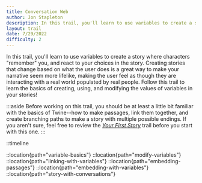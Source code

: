 ```yaml
---
title: Conversation Web
author: Jon Stapleton
description: In this trail, you'll learn to use variables to create a story where characters "remember" you, and react to your choices in the story. Creating stories that change based on what the user does is a great way to make your narrative seem more lifelike, making the user feel as though they are interacting with a real world populated by real people. Follow this trail to learn the basics of creating, using, and modifying the values of variables in your stories!
layout: trail
date: 7/29/2022
difficulty: 2
---
```


In this trail, you'll learn to use variables to create a story where characters "remember" you, and react to your choices in the story. Creating stories that change based on what the user does is a great way to make your narrative seem more lifelike, making the user feel as though they are interacting with a real world populated by real people. Follow this trail to learn the basics of creating, using, and modifying the values of variables in your stories!

:::aside
Before working on this trail, you should be at least a little bit familiar with the basics of Twine--how to make passages, link them together, and create branching paths to make a story with multiple possible endings. If you aren't sure, feel free to review the *[Your First Story](/trails/your-first-story)* trail before you start with this one.
:::

::timeline

::location{path="variable-basics"} <!-- ✅ -->
::location{path="modify-variables"} <!-- ✅ -->
::location{path="linking-with-variables"} <!-- ✅ -->
::location{path="embedding-passages"}
::location{path="embedding-with-variables"}
::location{path="story-with-conversations"}